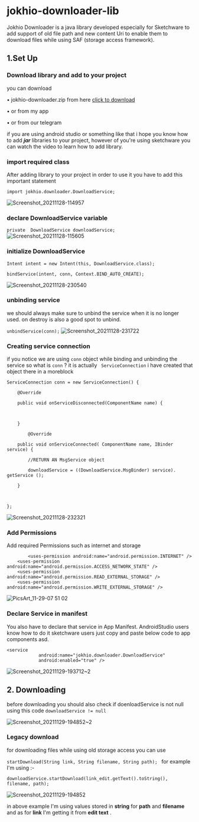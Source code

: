 # jokhio-downloader-lib

Jokhio Downloader is a java library developed especially for Sketchware to add support of old file path and new content Uri to enable them to download files while using SAF (storage access framework).

## 1.Set Up

### Download library and add to your project

you can download 

• jokhio-downloader.zip from here [click to download](https://github.com/bakarjokhio/jokhio-downloader-lib/raw/main/jokhio-downloader.zip)

• or from my app

• or from our telegram

if you are using android studio or something like that i hope you know how to add ***jar*** libraries to your project, however of you're using sketchware you can watch the video to learn how to add library.

### import required class

After adding library to your project in order to use it you have to add this important statement 

```import jokhio.downloader.DownloadService;```


![Screenshot_20211128-114957](https://user-images.githubusercontent.com/61370010/143732668-f0a20872-1e28-4f70-8cae-d4f2d031d13f.png)

### declare DownloadService variable

```private  DownloadService downloadService;```
![Screenshot_20211128-115605](https://user-images.githubusercontent.com/61370010/143732842-fc6e38c2-63c0-4709-ae91-feffc60b8693.png)

### initialize DownloadService 

```
Intent intent = new Intent(this, DownloadService.class);

bindService(intent, conn, Context.BIND_AUTO_CREATE); 
``` 
![Screenshot_20211128-230540](https://user-images.githubusercontent.com/61370010/143780531-06077efc-ddd8-4861-a0da-a338b1b27b12.png)

### unbinding service

we should always make sure to unbind the service when it is no longer used. on destroy is also a good spot to unbind.

` unbindService(conn); ` ![Screenshot_20211128-231722](https://user-images.githubusercontent.com/61370010/143780904-a6c96c5f-fb8b-4d97-ac87-4bce64657dec.png)

### Creating service connection

if you notice we are using `conn` object while binding and unbinding the service so what is `conn` ? it is actually ` ServiceConnection` i have created that object there in a moreblock 
```
ServiceConnection conn = new ServiceConnection() {

	@Override

	public void onServiceDisconnected(ComponentName name) {

		

	}

		@Override

	public void onServiceConnected( ComponentName name, IBinder service) {

		//RETURN AN MsgService object 

		downloadService = ((DownloadService.MsgBinder) service). getService ();

	}

	

};

```
![Screenshot_20211128-232321](https://user-images.githubusercontent.com/61370010/143781082-b2d88363-f564-490c-b87d-7b186a3a117c.png)

### Add Permissions

Add required Permissions such as internet and storage

```
        <uses-permission android:name="android.permission.INTERNET" />
	<uses-permission android:name="android.permission.ACCESS_NETWORK_STATE" />
	<uses-permission android:name="android.permission.READ_EXTERNAL_STORAGE" />
	<uses-permission android:name="android.permission.WRITE_EXTERNAL_STORAGE" />
```

![PicsArt_11-29-07 51 02](https://user-images.githubusercontent.com/61370010/143886266-d5489bc5-831a-43cd-95a4-0f5860d246a4.jpg)

### Declare Service in manifest

You also have to declare that service in App Manifest. 
AndroidStudio users know how to do it sketchware users just copy and paste below code to app components asd.


```
<service
			android:name="jokhio.downloader.DownloadService"
			android:enabled="true" />
```

![Screenshot_20211129-193712~2](https://user-images.githubusercontent.com/61370010/143888373-9520cc2c-42e9-4e9a-9945-b6abbba34377.png)


## 2. Downloading 

 before downloading you should also check if doenloadService is not null using this code ` downloadService != null `

![Screenshot_20211129-194852~2](https://user-images.githubusercontent.com/61370010/143891359-3a19467b-f4f2-44a2-aff6-8d6a0cfd3ec5.png)

### Legacy download 

for downloading files while using old storage access you can use 

`startDownload(String link, String filename, String path); ` 
for example I'm using :-

```
downloadService.startDownload(link_edit.getText().toString(), filename, path);
```
![Screenshot_20211129-194852](https://user-images.githubusercontent.com/61370010/143910514-b2bf608e-3223-4f8c-813b-95eab630ace1.png)

in above example I'm using values stored in **string** for **path** and **filename** and as for **link** I'm getting it from **edit text** .




